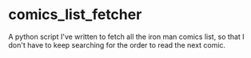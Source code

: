 # comics_list_fetcher
A python script I've written to fetch all the iron man comics list, so that I don't have to keep searching for the order to read the next comic.
